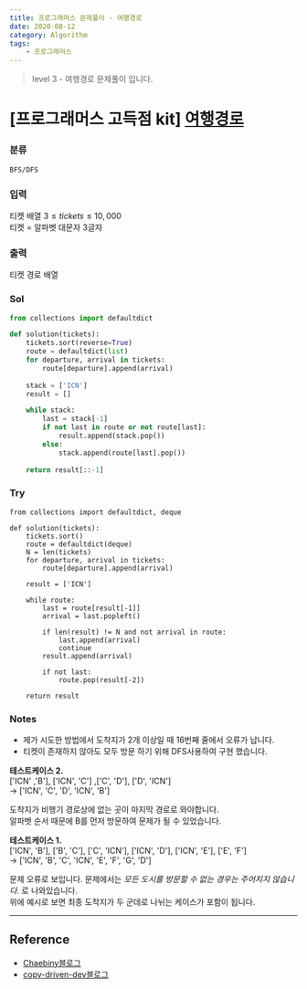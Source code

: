 ```yaml
---
title: 프로그래머스 문제풀이 - 여행경로
date: 2020-08-12
category: Algorithm
tags:
    - 프로그래머스
---
```


> level 3 - 여행경로 문제풀이 입니다. 


# [프로그래머스 고득점 kit] [여행경로](https://programmers.co.kr/learn/courses/30/lessons/43164)

### 분류
`BFS/DFS`

### 입력
티켓 배열 $3 {\le} tickets {\le} 10,000$  
티켓 = 알파벳 대문자 3글자

### 출력
티켓 경로 배열

### Sol

```python
from collections import defaultdict

def solution(tickets):
    tickets.sort(reverse=True)
    route = defaultdict(list)
    for departure, arrival in tickets:
        route[departure].append(arrival)
            
    stack = ['ICN']
    result = []

    while stack:
        last = stack[-1]
        if not last in route or not route[last]:
            result.append(stack.pop())
        else:
            stack.append(route[last].pop())
    
    return result[::-1]
```

### Try
```python{16}{numberLines: true}
from collections import defaultdict, deque

def solution(tickets):
    tickets.sort()
    route = defaultdict(deque)
    N = len(tickets)
    for departure, arrival in tickets:
        route[departure].append(arrival)
            
    result = ['ICN']

    while route:
        last = route[result[-1]]
        arrival = last.popleft()
        
        if len(result) != N and not arrival in route:
            last.append(arrival)
            continue
        result.append(arrival)
        
        if not last:
            route.pop(result[-2])
    
    return result
```


### Notes
- 제가 시도한 방법에서 도착지가 2개 이상일 때 16번째 줄에서 오류가 납니다. 
- 티켓이 존재하지 않아도 모두 방문 하기 위해 DFS사용하여 구현 했습니다. 

**테스트케이스 2.**  
['ICN' ,'B'], ['ICN', 'C'] ,['C', 'D'], ['D', 'ICN']  
$\rightarrow$ ['ICN', 'C', 'D', 'ICN', 'B']
 
도착지가 비행기 경로상에 없는 곳이 마지막 경로로 와야합니다.  
알파벳 순서 때문에 B를 먼저 방문하여 문제가 될 수 있었습니다. 

**테스트케이스 1.**  
['ICN', 'B'], ['B', 'C'], ['C', 'ICN'], ['ICN', 'D'], ['ICN', 'E'], ['E', 'F']  
$\rightarrow$ ['ICN', 'B', 'C', 'ICN', 'E', 'F', 'G', 'D']

문제 오류로 보입니다. 문제에서는 *모든 도시를 방문할 수 없는 경우는 주어지지 않습니다.* 로 나와있습니다.  
위에 예시로 보면 최종 도착지가 두 군데로 나뉘는 케이스가 포함이 됩니다. 

---

## Reference
- [Chaebiny블로그](https://chaibin0.tistory.com/entry/%EC%97%AC%ED%96%89%EA%B2%BD%EB%A1%9C-%EC%95%8C%EA%B3%A0%EB%A6%AC%EC%A6%98)
- [copy-driven-dev블로그](https://copy-driven-dev.tistory.com/entry/%ED%94%84%EB%A1%9C%EA%B7%B8%EB%9E%98%EB%A8%B8%EC%8A%A4-ProgrammersPython-%EC%97%AC%ED%96%89%EA%B2%BD%EB%A1%9C)